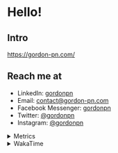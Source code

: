 # Hello!

## Intro

<https://gordon-pn.com/>

## Reach me at

- LinkedIn: [gordonpn](https://www.linkedin.com/in/gordonpn/)
- Email: [contact@gordon-pn.com](mailto:contact@gordon-pn.com)
- Facebook Messenger: [gordonpn](https://www.messenger.com/t/Gordonpn)
- Twitter: [@gordonpn](https://twitter.com/Gordonpn)
- Instagram: [@gordonpn](https://www.instagram.com/gordonpn/)

<details>
  <summary>Metrics</summary>

  <img align="center" src="https://github.com/gordonpn/gordonpn/blob/master/github-metrics.svg" alt="GitHub Metrics">

</details>

<details>
  <summary>WakaTime</summary>

  <!--START_SECTION:waka-->
📊 **This Week I Spent My Time On** 

```text
💬 Programming Languages: 
Other                    5 hrs 38 mins       ██████████████████████░░░   89.67 % 
Java                     38 mins             ███░░░░░░░░░░░░░░░░░░░░░░   10.12 % 
Markdown                 0 secs              ░░░░░░░░░░░░░░░░░░░░░░░░░   00.13 % 
GitIgnore file           0 secs              ░░░░░░░░░░░░░░░░░░░░░░░░░   00.05 % 
XML                      0 secs              ░░░░░░░░░░░░░░░░░░░░░░░░░   00.02 % 

🔥 Editors: 
Chrome                   3 hrs 6 mins        ████████████░░░░░░░░░░░░░   49.37 % 
Messages                 41 mins             ███░░░░░░░░░░░░░░░░░░░░░░   10.96 % 
Slack                    40 mins             ███░░░░░░░░░░░░░░░░░░░░░░   10.84 % 
IntelliJ IDEA            38 mins             ███░░░░░░░░░░░░░░░░░░░░░░   10.32 % 
AmazonChime              34 mins             ██░░░░░░░░░░░░░░░░░░░░░░░   09.11 % 
```


 Last Updated on 25/06/2025 16:32:31 UTC
<!--END_SECTION:waka-->
</details>

